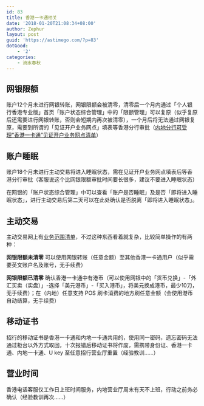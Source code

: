 ```yaml
---
id: 83
title: 香港一卡通相关
date: '2018-01-20T21:08:34+08:00'
author: Zephur
layout: post
guid: 'https://astimego.com/?p=83'
dotGood:
    - '2'
categories:
    - 流水春秋
---
```


## 网银限额

账户12个月未进行网银转账，网银限额会被清零，清零后一个月内通过「个人银行香港专业版」首页「账户状态综合管理」中的「限额管理」可以复原（似乎复原后还需要进行网银转账，否则会短期内再次被清零），一个月后将无法通过网银复原，需要到所谓的「见证开户业务网点」填表等香港分行审批（[内地分行可受理“香港一卡通”见证开户业务网点清单](http://95555.cmbchina.com/Common/CmbAdv.aspx?id=jzkh)）

<!-- more -->

## 账户睡眠

账户18个月未进行主动交易将进入睡眠状态，需在见证开户业务网点填表后等香港分行审批（客服说这个比网银限额审批时间要长很多，建议不要进入睡眠状态）

在网银的「账户状态综合管理」中可以查看「账户是否睡眠」及是否「即将进入睡眠状态」，进行主动交易后第二天可以在此处确认是否脱离「即将进入睡眠状态」。

## 主动交易

主动交易网上有[业务范围清单](http://images.cmbchina.com/cmbcms/201204/fa04cad8-e82c-4fd7-b25b-8b2d66ec19d6.pdf)，不过这种东西看着就复杂，比较简单操作的有两种：

**网银限额未清零** 可以使用网银转账（任意金额）至其他香港一卡通用户（似乎需要英文账户名及账号，无手续费）

**网银限额已清零** 确认香港一卡通中有港币（可以使用网银中的「货币兑换」-「外汇买卖（实盘）」-选择「美元港币」-「买入港币」，将美元换成港币，最少10刀，无手续费）；在（内地）任意支持 POS 刷卡消费的地方刷任意金额（会使用港币自动结算，无手续费）

## 移动证书

招行的移动证书是香港一卡通和内地一卡通共用的，使用同一密码，遗忘密码无法通过柜台以外方式取回，十次报错后移动证书将作废，需携带身份证、香港一卡通、内地一卡通、U key 至任意招行营业厅重置（经验教训……）

## 营业时间

香港电话客服仅工作日上班时间服务，内地营业厅周末有天不上班，行动之前务必确认（经验教训再次……）